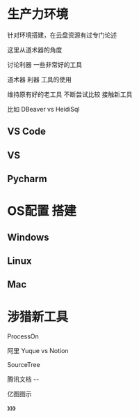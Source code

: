 # 生产力环境



针对环境搭建，在云盘资源有过专门论述

这里从道术器的角度



讨论利器  一些非常好的工具



道术器  利器  工具的使用

维持原有好的老工具 不断尝试比较  接触新工具

比如 DBeaver vs HeidiSql



## VS Code



## VS



## Pycharm



# OS配置 搭建

## Windows







## Linux





## Mac





# 涉猎新工具

ProcessOn

阿里 Yuque vs Notion

SourceTree

腾讯文档 -- 

亿图图示

》》》


